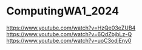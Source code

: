 # ComputingWA1_2024
https://www.youtube.com/watch?v=HzQe03eZUB4 
https://www.youtube.com/watch?v=6QdZbjbLz-Q
https://www.youtube.com/watch?v=uoC3odjEny0
